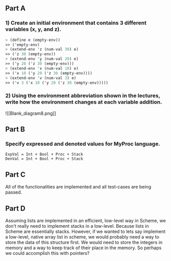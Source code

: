 
## Part A


### 1) Create an initial environment that contains 3 different variables (x, y, and z).
```scheme
> (define e (empty-env))
>> ('empty-env)
> (extend-env 'z (num-val 30) e)
>> ('z 30 (empty-env))
> (extend-env 'y (num-val 20) e)
>> ('y 20 ('z 30 (empty-env)))
> (extend-env 'x (num-val 10) e)
>> ('x 10 ('y 20 ('z 30 (empty-env))))
> (extend-env 'v (num-val 3) e)
>> ('v 3 ('x 10 ('y 20 ('z 30 (empty-env)))))
```


### 2) Using the environment abbreviation shown in the lectures, write how the environment changes at each variable addition.
![[Blank_diagram8.png]]
`
`
`
`
`
`
`
`
## Part B 
### Specify expressed and denoted values for MyProc language.
```
ExpVal = Int + Bool + Proc + Stack
DenVal = Int + Bool + Proc + Stack
```
## Part C

All of the functionalities are implemented and all test-cases are being passed.

## Part D
Assuming lists are implemented in an efficient, low-level way in Scheme, we don't really need to implement stacks in a low-level. Because lists in Scheme are essentially stacks. However, if we wanted to lets say implement a low-level, native array list in scheme, we would probably need a way to store the data of this structure first. We would need to store the integers in memory and a way to keep track of their place in the memory. So perhaps we could accomplish this with pointers? 
